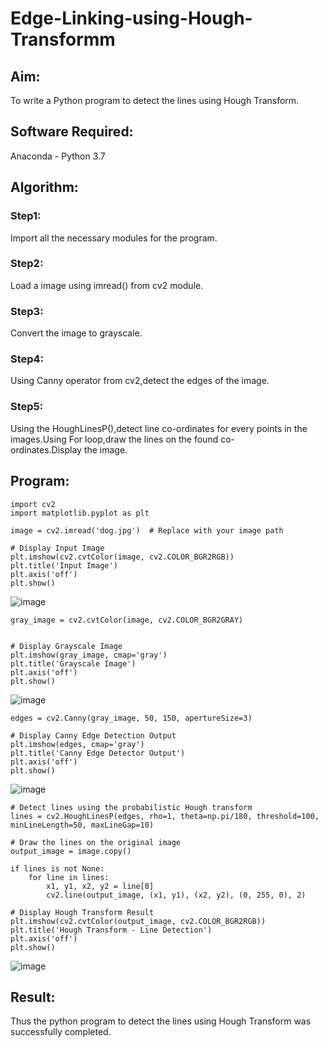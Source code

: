 # Edge-Linking-using-Hough-Transformm
## Aim:
To write a Python program to detect the lines using Hough Transform.

## Software Required:
Anaconda - Python 3.7

## Algorithm:
### Step1:

Import all the necessary modules for the program.
### Step2:

Load a image using imread() from cv2 module.
### Step3:

Convert the image to grayscale.
### Step4:

Using Canny operator from cv2,detect the edges of the image.
### Step5:

Using the HoughLinesP(),detect line co-ordinates for every points in the images.Using For loop,draw the lines on the found co-ordinates.Display the image.
## Program:
```
import cv2
import matplotlib.pyplot as plt
```
```
image = cv2.imread('dog.jpg')  # Replace with your image path
```
```
# Display Input Image
plt.imshow(cv2.cvtColor(image, cv2.COLOR_BGR2RGB))
plt.title('Input Image')
plt.axis('off')
plt.show()
```
![image](https://github.com/user-attachments/assets/028cbea2-a31b-41b4-9e2d-a49fda6d24cf)

```
gray_image = cv2.cvtColor(image, cv2.COLOR_BGR2GRAY)
```
```

# Display Grayscale Image
plt.imshow(gray_image, cmap='gray')
plt.title('Grayscale Image')
plt.axis('off')
plt.show()
```
![image](https://github.com/user-attachments/assets/d077cc28-5412-4e34-b7bd-8518d061708d)

```
edges = cv2.Canny(gray_image, 50, 150, apertureSize=3)
```
```
# Display Canny Edge Detection Output   
plt.imshow(edges, cmap='gray')
plt.title('Canny Edge Detector Output')
plt.axis('off')
plt.show()
```
![image](https://github.com/user-attachments/assets/8e09395b-5308-420e-85d4-4d13145fd15b)

```
# Detect lines using the probabilistic Hough transform
lines = cv2.HoughLinesP(edges, rho=1, theta=np.pi/180, threshold=100, minLineLength=50, maxLineGap=10)

# Draw the lines on the original image
output_image = image.copy()

if lines is not None:
    for line in lines:
        x1, y1, x2, y2 = line[0]
        cv2.line(output_image, (x1, y1), (x2, y2), (0, 255, 0), 2)

```
```
# Display Hough Transform Result
plt.imshow(cv2.cvtColor(output_image, cv2.COLOR_BGR2RGB))
plt.title('Hough Transform - Line Detection')
plt.axis('off')
plt.show()

```
![image](https://github.com/user-attachments/assets/8904796e-e566-47f4-9b1d-2ba748494335)

## Result: 
Thus the python program to detect the lines using Hough Transform was successfully completed.
 
